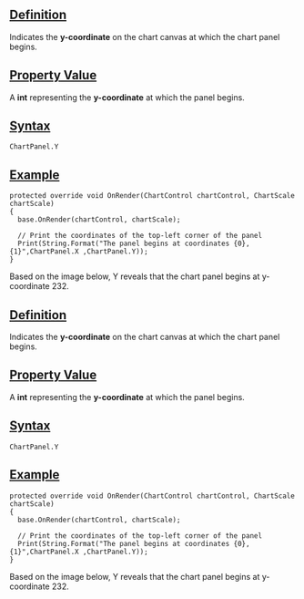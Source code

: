 ## [Definition](https://developer.ninjatrader.com/docs/desktop/y_coordinate_chartpanel\#definition)

Indicates the **y-coordinate** on the chart canvas at which the chart panel begins.

## [Property Value](https://developer.ninjatrader.com/docs/desktop/y_coordinate_chartpanel\#property-value)

A **int** representing the **y-coordinate** at which the panel begins.

## [Syntax](https://developer.ninjatrader.com/docs/desktop/y_coordinate_chartpanel\#syntax)

`ChartPanel.Y`

## [Example](https://developer.ninjatrader.com/docs/desktop/y_coordinate_chartpanel\#example)

```jsx-150469391 csharp
protected override void OnRender(ChartControl chartControl, ChartScale chartScale)
{
  base.OnRender(chartControl, chartScale);

  // Print the coordinates of the top-left corner of the panel
  Print(String.Format("The panel begins at coordinates {0},{1}",ChartPanel.X ,ChartPanel.Y));
}

```

Based on the image below, Y reveals that the chart panel begins at y-coordinate 232.

## [Definition](https://developer.ninjatrader.com/docs/desktop/y_coordinate_chartpanel\#definition)

Indicates the **y-coordinate** on the chart canvas at which the chart panel begins.

## [Property Value](https://developer.ninjatrader.com/docs/desktop/y_coordinate_chartpanel\#property-value)

A **int** representing the **y-coordinate** at which the panel begins.

## [Syntax](https://developer.ninjatrader.com/docs/desktop/y_coordinate_chartpanel\#syntax)

`ChartPanel.Y`

## [Example](https://developer.ninjatrader.com/docs/desktop/y_coordinate_chartpanel\#example)

```jsx-150469391 csharp
protected override void OnRender(ChartControl chartControl, ChartScale chartScale)
{
  base.OnRender(chartControl, chartScale);

  // Print the coordinates of the top-left corner of the panel
  Print(String.Format("The panel begins at coordinates {0},{1}",ChartPanel.X ,ChartPanel.Y));
}

```

Based on the image below, Y reveals that the chart panel begins at y-coordinate 232.